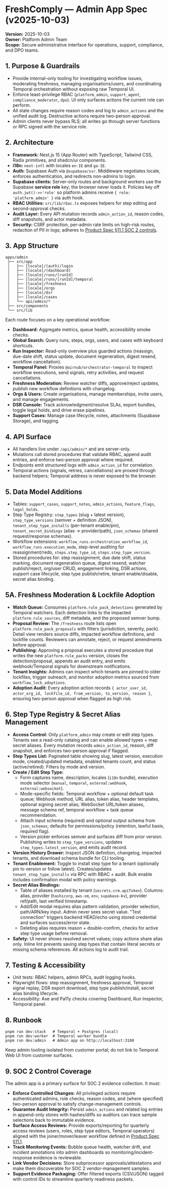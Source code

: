 # FreshComply — Admin App Spec (v2025-10-03)

**Version:** 2025-10-03  \
**Owner:** Platform Admin Team  \
**Scope:** Secure administrative interface for operations, support, compliance, and DPO teams.

## 1. Purpose & Guardrails
- Provide internal-only tooling for investigating workflow issues, moderating freshness, managing organisations/users, and coordinating Temporal orchestration without exposing raw Temporal UI.
- Enforce least-privilege RBAC (`platform_admin`, `support_agent`, `compliance_moderator`, `dpo`). UI only surfaces actions the current role can perform.
- All state changes require reason codes and log to `admin_actions` and the unified audit log. Destructive actions require two-person approval.
- Admin clients never bypass RLS; all writes go through server functions or RPC signed with the service role.

## 2. Architecture
- **Framework:** Next.js 15 (App Router) with TypeScript, Tailwind CSS, Radix primitives, and shadcn/ui components.
- **i18n:** `next-intl` with locales `en-IE` and `ga-IE`.
- **Auth:** Supabase Auth via `@supabase/ssr`. Middleware negotiates locale, enforces authentication, and redirects non-admins to login.
- **Supabase clients:** Server-only routes and background workers use the Supabase **service role** key; the browser never loads it. Policies key off `auth.jwt()->>'role'` so platform admins receive `{ role: 'platform_admin' }` via auth hook.
- **RBAC Utilities:** `src/lib/rbac.ts` exposes helpers for step editing and second-approval checks.
- **Audit Layer:** Every API mutation records `admin_action_id`, reason codes, diff snapshots, and actor metadata.
- **Security:** CSRF protection, per-admin rate limits on high-risk routes, redaction of PII in logs; adheres to [Product Spec §11.1 SOC 2 controls](./fresh-comply-spec.md#soc-2-compliance-requirements).

## 3. App Structure
```
apps/admin
 ├── src/app
 │   ├── [locale]/(auth)/login
 │   ├── [locale]/(dashboard)
 │   ├── [locale]/runs/[runId]
 │   ├── [locale]/runs/[runId]/temporal
 │   ├── [locale]/freshness
 │   ├── [locale]/orgs
 │   ├── [locale]/dsr
 │   ├── [locale]/cases
 │   └── api/admin/*
 ├── src/components
 └── src/lib
```
Each route focuses on a key operational workflow:
- **Dashboard:** Aggregate metrics, queue health, accessibility smoke checks.
- **Global Search:** Query runs, steps, orgs, users, and cases with keyboard shortcuts.
- **Run Inspector:** Read-only overview plus guarded actions (reassign, due-date shift, status update, document regeneration, digest resend, workflow cancellation).
- **Temporal Panel:** Proxies `@airnub/orchestrator-temporal` to inspect workflow executions, send signals, retry activities, and request cancellations.
- **Freshness Moderation:** Review watcher diffs, approve/reject updates, publish new workflow definitions with changelog.
- **Orgs & Users:** Create organisations, manage memberships, invite users, and manage engagements.
- **DSR Console:** Track acknowledgment/resolve SLAs, export bundles, toggle legal holds, and drive erase pipelines.
- **Support Cases:** Manage case lifecycle, notes, attachments (Supabase Storage), and tagging.

## 4. API Surface
- All handlers live under `/api/admin/*` and are server-only.
- Mutations call stored procedures that validate RBAC, append audit entries, and enforce two-person approval where required.
- Endpoints emit structured logs with `admin_action_id` for correlation.
- Temporal actions (signals, retries, cancellations) are proxied through backend helpers; Temporal address is never exposed to the browser.

## 5. Data Model Additions
- Tables: `support_cases`, `support_notes`, `admin_actions`, `feature_flags`, `legal_holds`.
- Step Type Registry: `step_types` (slug + latest version), `step_type_versions` (semver + definition JSON), `tenant_step_type_installs` (per-tenant enable/pin), `tenant_secret_bindings` (alias → provider/path), `json_schemas` (shared request/response schemas).
- Workflow extensions: `workflow_runs.orchestration_workflow_id`, `workflow_runs.execution_mode`, step-level auditing for reassignment/redo, `steps.step_type_id`, `steps.step_type_version`.
- Stored procedures for: step reassignment, due date shift, status marking, document regeneration queue, digest resend, watcher publish/reject, org/user CRUD, engagement linking, DSR actions, support case lifecycle, step type publish/retire, tenant enable/disable, secret alias binding.

## 5A. Freshness Moderation & Lockfile Adoption
- **Watch Queue:** Consumes `platform.rule_pack_detections` generated by Temporal watchers. Each detection links to the impacted `platform.rule_sources`, diff metadata, and the proposed semver bump.
- **Proposal Review:** The `/freshness` route lists open `platform.rule_pack_proposals` with filters (jurisdiction, severity, pack). Detail view renders source diffs, impacted workflow definitions, and lockfile counts. Reviewers can annotate, reject, or request amendments before approval.
- **Publishing:** Approving a proposal executes a stored procedure that writes the new `platform.rule_packs` version, closes the detection/proposal, appends an audit entry, and emits webhook/Temporal signals for downstream notifications.
- **Tenant Insights:** Admins can inspect which tenants are pinned to older lockfiles, trigger outreach, and monitor adoption metrics sourced from `workflow_lock_adoptions`.
- **Adoption Audit:** Every adoption action records `{ actor_user_id, actor_org_id, lockfile_id, from_version, to_version, reason }`, ensuring two-person approval when flagged as high risk.

## 6. Step Type Registry & Secret Alias Management
- **Access Control:** Only `platform_admin` may create or edit step types. Tenants see a read-only catalog and can enable allowed types + map secret aliases. Every mutation records `admin_action_id`, reason, diff snapshot, and enforces two-person approval if flagged.
- **Step Types List:** Paginated table showing slug, latest version, execution mode, created/updated metadata, enabled tenants count, and status (active/retired). Filters by mode and version.
- **Create / Edit Step Type:**
  - Form captures name, description, locales (`i18n` bundle), execution mode selector (`manual`, `temporal`, `external:webhook`, `external:websocket`).
  - Mode-specific fields: Temporal workflow + optional default task queue; Webhook method, URL alias, token alias, header templates, optional signing secret alias; WebSocket URL/token aliases, message schema ref, temporal workflow + task queue recommendation.
  - Attach input schema (required) and optional output schema from `json_schemas`; defaults for permissions/policy (retention, lawful basis, required flag).
  - Version picker enforces semver and surfaces diff from prior version. Publishing writes to `step_type_versions`, updates `step_types.latest_version`, and emits audit record.
- **Version History Drawer:** Inspect JSON definition, changelog, impacted tenants, and download schema bundle for CLI tooling.
- **Tenant Enablement:** Toggle to install step type for a tenant (optionally pin to version or follow latest). Creates/updates `tenant_step_type_installs` via RPC with RBAC + audit. Bulk enable includes confirmation modal with policy warnings.
- **Secret Alias Bindings:**
  - Table of aliases installed by tenant (`secrets.crm.apiToken`). Columns: alias, provider (`hashicorp`, `aws-sm`, `env`, `supabase-kv`), provider ref/path, last verified timestamp.
  - Add/Edit modal requires alias pattern validation, provider selection, path/ARN/key input. Admin never sees secret value. "Test connection" triggers backend HEAD/echo using stored credential and surfaces success/error state.
  - Deleting alias requires reason + double-confirm, checks for active step type usage before removal.
- **Safety:** UI never shows resolved secret values; copy actions share alias only. Inline lint prevents saving step types that contain literal secrets or missing schema references. All actions log to audit trail.

## 7. Testing & Accessibility
- Unit tests: RBAC helpers, admin RPCs, audit logging hooks.
- Playwright flows: step reassignment, freshness approval, Temporal signal replay, DSR export download, step type publish/install, secret alias binding lifecycle.
- Accessibility: Axe and Pa11y checks covering Dashboard, Run Inspector, Temporal panel.

## 8. Runbook
```
pnpm run dev:stack   # Temporal + Postgres (local)
pnpm run dev:worker  # Temporal worker bundle
pnpm run dev:admin   # Admin app on http://localhost:3100
```
Keep admin tooling isolated from customer portal; do not link to Temporal Web UI from customer surfaces.

## 9. SOC 2 Control Coverage

The admin app is a primary surface for SOC 2 evidence collection. It must:

- **Enforce Controlled Changes:** All privileged actions require authenticated admins, role checks, reason codes, and (where specified) two-person approval to satisfy change-management controls.
- **Guarantee Audit Integrity:** Persist `admin_actions` and related log entries in append-only stores with hashes/diffs so auditors can trace sample selections back to immutable evidence.
- **Surface Access Reviews:** Provide exports/reporting for quarterly access reviews (users, roles, step type editors, Temporal operators) aligned with the joiner/mover/leaver workflow defined in [Product Spec §11.1](./fresh-comply-spec.md#soc-2-compliance-requirements).
- **Track Monitoring Events:** Bubble queue health, watcher drift, and incident annotations into admin dashboards so monitoring/incident-response evidence is reviewable.
- **Link Vendor Decisions:** Store subprocessor approvals/attestations and make them discoverable for SOC 2 vendor-management samples.
- **Support Evidence Packaging:** Offer filtered exports (CSV/JSON) tagged with control IDs to streamline quarterly readiness packets.
